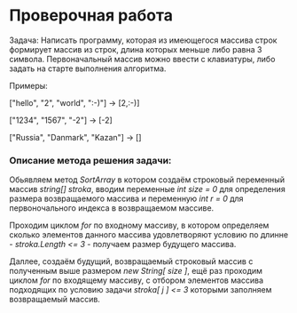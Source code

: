 # Проверочная работа

Задача: Написать программу, которая из имеющегося массива строк
формирует массив из строк, длина которых меньше либо равна 3 символа.
Первоначальный массив можно ввести с клавиатуры, либо задать на старте 
выполнения алгоритма.

Примеры:

 ["hello", "2", "world", ":-)"] -> [2,:-)]

 ["1234", "1567", "-2"] -> [-2]

 ["Russia", "Danmark", "Kazan"] -> [] 

### Описание метода решения задачи:

Обьявляем метод  *SortArray* в котором создаём строковый переменный массив *string[] stroka*, 
вводим переменные *int size = 0* для определения размера возвращаемого массива
и переменную *int r = 0* для первоночального индекса в возвращаемом массиве.

Проходим циклом  *for* по входному массиву, в котором определяем сколько элементов данного
массива удовлетворяют условию по длинне - *stroka.Length <= 3* - получаем размер будущего
массива.

Даллее, создаём будущий, возвращаемый строковый массив с полученным выше размером *new String[ size ]*,
ещё раз проходим циклом *for* по входящему массиву, с отбором элементов массива подходящих по
условию задачи *stroka[ j ] <= 3* которыми заполняем возвращаемый массив. 


 
